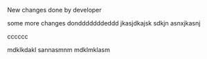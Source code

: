 New changes done by developer

some more changes dondddddddeddd
jkasjdkajsk
sdkjn
asnxjkasnj

cccccc

mdklkdakl
sannasmnm
mdklmklasm

